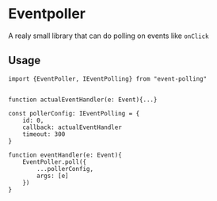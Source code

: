 # Eventpoller

A realy small library that can do polling on events like `onClick`

## Usage

```
import {EventPoller, IEventPolling} from "event-polling"


function actualEventHandler(e: Event){...}

const pollerConfig: IEventPolling = {
    id: 0,
    callback: actualEventHandler
    timeout: 300
}

function eventHandler(e: Event){
    EventPoller.poll({
        ...pollerConfig,
        args: [e]
    })
}

```
